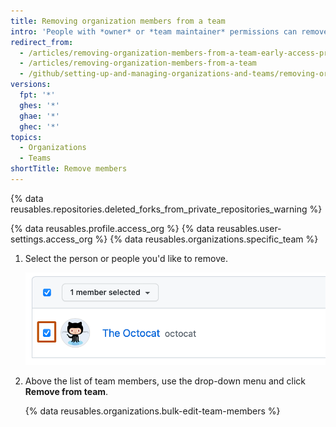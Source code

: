 ```yaml
---
title: Removing organization members from a team
intro: 'People with *owner* or *team maintainer* permissions can remove team members from a team. This may be necessary if a person no longer needs access to a repository the team grants, or if a person is no longer focused on a team''s projects.'
redirect_from:
  - /articles/removing-organization-members-from-a-team-early-access-program
  - /articles/removing-organization-members-from-a-team
  - /github/setting-up-and-managing-organizations-and-teams/removing-organization-members-from-a-team
versions:
  fpt: '*'
  ghes: '*'
  ghae: '*'
  ghec: '*'
topics:
  - Organizations
  - Teams
shortTitle: Remove members
---
```


{% data reusables.repositories.deleted_forks_from_private_repositories_warning %}

{% data reusables.profile.access_org %}
{% data reusables.user-settings.access_org %}
{% data reusables.organizations.specific_team %}
1. Select the person or people you'd like to remove.

   ![Screenshot of the first user in a list of team members. To the left of the user, a checkbox is checked and outlined in dark orange.](/assets/images/help/teams/team-member-check-box.png)
1. Above the list of team members, use the drop-down menu and click **Remove from team**.

   {% data reusables.organizations.bulk-edit-team-members %}
